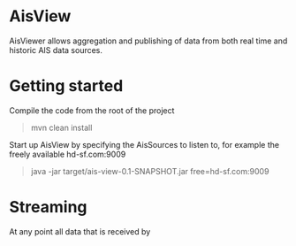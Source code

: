 AisView
=======

AisViewer allows aggregation and publishing of data from both real time and historic AIS data sources.


Getting started
=======
Compile the code from the root of the project
> mvn clean install

Start up AisView by specifying the AisSources to listen to, for example the freely available hd-sf.com:9009
> java -jar target/ais-view-0.1-SNAPSHOT.jar free=hd-sf.com:9009


Streaming
=======
At any point all data that is received by 